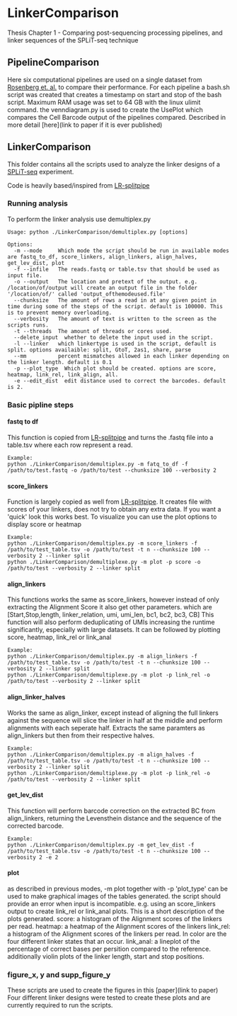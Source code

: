 # LinkerComparison
Thesis Chapter 1 - Comparing post-sequencing processing pipelines, and linker sequences of the SPLiT-seq technique

## PipelineComparison
Here six computational pipelines are used on a single dataset from [Rosenberg et. al.](https://www.science.org/doi/10.1126/science.aam8999?url_ver=Z39.88-2003&rfr_id=ori:rid:crossref.org&rfr_dat=cr_pub%20%200pubmed) to compare their performance.
For each pipeline a bash.sh script was created that creates a timestamp on start and stop of the bash script. Maximum RAM usage was set to 64 GB with the linux ulimit command.
the venndiagram.py is used to create the UsePlot which compares the Cell Barcode output of the pipelines compared.
Described in more detail [here](link to paper if it is ever published)

## LinkerComparison
This folder contains all the scripts used to analyze the linker designs of a [SPLiT-seq](https://www.science.org/doi/10.1126/science.aam8999?url_ver=Z39.88-2003&rfr_id=ori:rid:crossref.org&rfr_dat=cr_pub%20%200pubmed) experiment.

Code is heavily based/inspired from [LR-splitpipe](https://github.com/fairliereese/LR-splitpipe)

### Running analysis
To perform the linker analysis use demultiplex.py
```
Usage: python ./LinkerComparison/demultiplex.py [options]

Options:
  -m --mode     Which mode the script should be run in available modes are fastq_to_df, score_linkers, align_linkers, align_halves, get_lev_dist, plot
  -f --infile   The reads.fastq or table.tsv that should be used as input file.
  -o --output   The location and pretext of the output. e.g. /location/of/output will create an output file in the folder '/location/of/' called 'output_ofthemodeused.file'
  --chunksize   The amount of rows a read in at any given point in time during some of the steps of the script. default is 100000. This is to prevent memory overloading.
  --verbosity   The amount of text is written to the screen as the scripts runs.
  -t --threads  The amount of threads or cores used.
  --delete_input  whether to delete the input used in the script.
  -l --linker   which linkertype is used in the script, default is split. options availaible: split, GtoT, 2as1, share, parse
  --mm          percent mismatches allowed in each linker depending on the linker length. default is 0.1
  -p --plot_type  Which plot should be created. options are score, heatmap, link_rel, link_align, all. 
  -e --edit_dist  edit distance used to correct the barcodes. default is 2.
```

### Basic pipline steps
#### fastq to df
This function is copied from [LR-splitpipe](https://github.com/fairliereese/LR-splitpipe) and turns the .fastq file into a table.tsv where each row represent a read.
```
Example:
python ./LinkerComparison/demultiplex.py -m fatq_to_df -f /path/to/test.fastq -o /path/to/test --chunksize 100 --verbosity 2
```
#### score_linkers
Function is largely copied as well from [LR-splitpipe](https://github.com/fairliereese/LR-splitpipe).
It creates file with scores of your linkers, does not try to obtain any extra data. If you want a 'quick' look this works best.
To visualize you can use the plot options to display score or heatmap
```
Example:
python ./LinkerComparison/demultiplex.py -m score_linkers -f /path/to/test_table.tsv -o /path/to/test -t n --chunksize 100 --verbosity 2 --linker split
python ./LinkerComparison/demultiplexe.py -m plot -p score -o /path/to/test --verbosity 2 --linker split
```
#### align_linkers
This functions works the same as score_linkers, however instead of only extracting the Alignment Score it also get other parameters.
which are [Start,Stop,length, linker_relation, umi, umi_len, bc1, bc2, bc3, CB]
This function will also perform deduplicating of UMIs increasing the runtime significantly, especially with large datasets.
It can be followed by plotting score, heatmap, link_rel or link_anal
```
Example:
python ./LinkerComparison/demultiplex.py -m align_linkers -f /path/to/test_table.tsv -o /path/to/test -t n --chunksize 100 --verbosity 2 --linker split
python ./LinkerComparison/demultiplexe.py -m plot -p link_rel -o /path/to/test --verbosity 2 --linker split
```

#### align_linker_halves
Works the same as align_linker, except instead of aligning the full linkers against the sequence will slice the linker in half at the middle and perform alignments with each seperate half. Extracts the same paramters as align_linkers but then from their respective halves.
```
Example:
python ./LinkerComparison/demultiplex.py -m align_halves -f /path/to/test_table.tsv -o /path/to/test -t n --chunksize 100 --verbosity 2 --linker split
python ./LinkerComparison/demultiplexe.py -m plot -p link_rel -o /path/to/test --verbosity 2 --linker split
```

#### get_lev_dist
This function will perform barcode correction on the extracted BC from align_linkers, returning the Levensthein distance and the sequence of the corrected barcode.
```
Example:
python ./LinkerComparison/demultiplex.py -m get_lev_dist -f /path/to/test_table.tsv -o /path/to/test -t n --chunksize 100 --verbosity 2 -e 2
```
#### plot
as described in previous modes, -m plot together with -p 'plot_type' can be used to make graphical images of the tables generated.
the script should provide an error when input is incompatible. e.g. using an score_linkers output to create link_rel or link_anal plots.
This is a short description of the plots generated.
score:    a histogram of the Alignment scores of the linkers per read.
heatmap:  a heatmap of the Alignment scores of the linkers
link_rel: a histogram of the Alignment scores of the linkers per read. In color are the four different linker states that an occur.
link_anal: a lineplot of the percentage of correct bases per persition compared to the reference. additionally violin plots of the linker length, start and stop positions.

### figure_x, y and supp_figure_y
These scripts are used to create the figures in this [paper](link to paper)
Four different linker designs were tested to create these plots and are currently required to run the scripts. 
